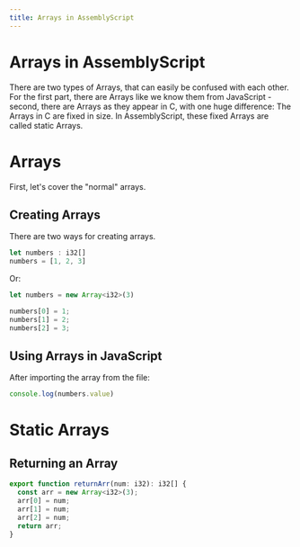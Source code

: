 ```yaml
---
title: Arrays in AssemblyScript
---
```



# Arrays in AssemblyScript 

There are two types of Arrays, that can easily be confused with each other. 
For the first part, there are Arrays like we know them from JavaScript - second, there are Arrays 
as they appear in C, with one huge difference: The Arrays in C are fixed in size. In AssemblyScript, these
fixed Arrays are called static Arrays. 

# Arrays 

First, let's cover the "normal" arrays. 

## Creating Arrays 

There are two ways for creating arrays. 

```typescript
let numbers : i32[]
numbers = [1, 2, 3]
```

Or: 

```typescript
let numbers = new Array<i32>(3)

numbers[0] = 1; 
numbers[1] = 2; 
numbers[2] = 3; 
```

## Using Arrays in JavaScript

After importing the array from the file: 

```javascript
console.log(numbers.value)
```




# Static Arrays 


## Returning an Array 

```typescript
export function returnArr(num: i32): i32[] {
  const arr = new Array<i32>(3); 
  arr[0] = num; 
  arr[1] = num; 
  arr[2] = num; 
  return arr; 
}
```